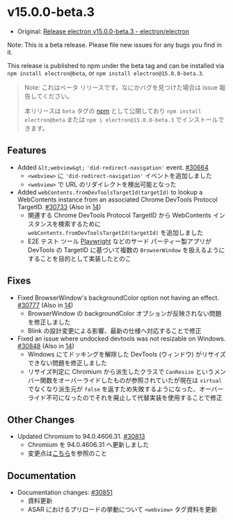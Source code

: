 # v15.0.0-beta.3

- Original: [Release electron v15.0.0-beta.3 - electron/electron](https://github.com/electron/electron/releases/tag/v15.0.0-beta.3)

Note: This is a beta release. Please file new issues for any bugs you find in it.

This release is published to npm under the beta tag and can be installed via `npm install electron@beta`, or `npm install electron@15.0.0-beta.3`.

> Note: これはベータ リリースです。なにかバグを見つけた場合は issue 報告してください。
>
> 本リリースは `beta` タグの [npm](https://www.npmjs.com/package/electron) として公開しており `npm install electron@beta` または `npm i electron@15.0.0-beta.3` でインストールできます。

## Features

- Added `&lt;webview&gt;` `'did-redirect-navigation'` event. [#30664](https://github.com/electron/electron/pull/30664)
  - `<webview>` に `'did-redirect-navigation'` イベントを追加しました
  - `<webview>` で URL のリダイレクトを検出可能となった
- Added `webContents.fromDevToolsTargetId(targetId)` to lookup a WebContents instance from an associated Chrome DevTools Protocol TargetID. [#30733](https://github.com/electron/electron/pull/30733) (Also in [14](https://github.com/electron/electron/pull/30732))
  - 関連する Chrome DevTools Protocol TargetID から WebContents インスタンスを検索するために `webContents.fromDevToolsTargetId(targetId)` を追加しました
  - E2E テスト ツール [Playwright](https://playwright.dev/) などのサード パーティー製アプリが DevTools の TargetID に基づいて複数の `BrowserWindow` を扱えるようにすることを目的として実装したとのこ

## Fixes

- Fixed BrowserWindow's backgroundColor option not having an effect. [#30777](https://github.com/electron/electron/pull/30777) (Also in [14](https://github.com/electron/electron/pull/30819))
  - BrowserWindow の backgroundColor オプションが反映されない問題を修正しました
  - Blink の設計変更による影響、最新の仕様へ対応することで修正
- Fixed an issue where undocked devtools was not resizable on Windows. [#30848](https://github.com/electron/electron/pull/30848) (Also in [14](https://github.com/electron/electron/pull/30847))
  - Windows にてドッキングを解除した DevTools (ウィンドウ) がリサイズできない問題を修正しました
  - リサイズ判定に Chromium から派生したクラスで `CanResize` というメンバー関数をオーバーライドしたものが参照されていたが現在は `virtual` でなくなり派生元が `false` を返すため失敗するようになった、オーバーライド不可になったのでそれを廃止して代替実装を使用することで修正

## Other Changes

- Updated Chromium to 94.0.4606.31. [#30813](https://github.com/electron/electron/pull/30813)
  - Chromium を 94.0.4606.31 へ更新しました
  - 変更点は[こちら](https://chromium.googlesource.com/chromium/src/+log/94.0.4606.20..94.0.4606.31?n=10000&pretty=fuller)を参照のこと

## Documentation

- Documentation changes: [#30851](https://github.com/electron/electron/pull/30851)
  - 資料更新
  - ASAR におけるプリロードの挙動について `<webview>` タグ資料を更新
